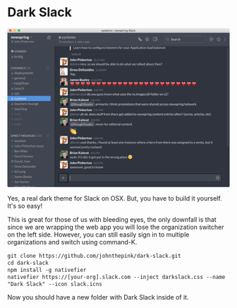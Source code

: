 # Dark Slack

![](dark-slack.png)

Yes, a real dark theme for Slack on OSX. But, you have to build it yourself. It's so easy!

This is great for those of us with bleeding eyes, the only downfall is that since we are wrapping the web app you will lose the organization switcher on the left side. However, you can still easily sign in to multiple organizations and switch using command-K.

```
git clone https://github.com/johnthepink/dark-slack.git
cd dark-slack
npm install -g nativefier
nativefier https://[your-org].slack.com --inject darkslack.css --name "Dark Slack" --icon slack.icns
```

Now you should have a new folder with Dark Slack inside of it.
